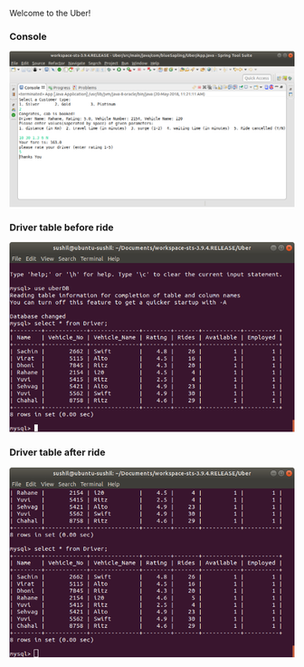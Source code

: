 Welcome to the Uber!

### Console
![Console](https://github.com/sushil4u2/Uber/blob/master/resourses/images/console.png)

### Driver table before ride
![Driver table before ride](https://github.com/sushil4u2/Uber/blob/master/resourses/images/Driver_table_before_ride.png)

### Driver table after ride
![Driver table after ride](https://github.com/sushil4u2/Uber/blob/master/resourses/images/Driver_table_after_ride.png)
